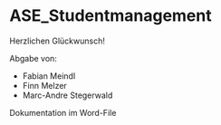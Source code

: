 # ASE_Studentmanagement
Herzlichen Glückwunsch!

Abgabe von:
- Fabian Meindl
- Finn Melzer
- Marc-Andre Stegerwald

Dokumentation im Word-File
